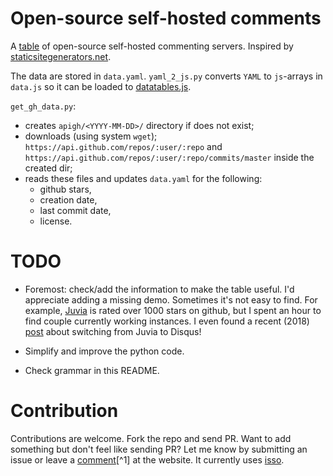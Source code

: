 # Open-source self-hosted comments

A [table](https://lisakov.com/projects/open-source-comments/) of open-source
self-hosted commenting servers. Inspired by
[staticsitegenerators.net](http://staticsitegenerators.net). 

The data are stored in `data.yaml`. `yaml_2_js.py` converts `YAML` to
`js`-arrays in `data.js` so it can be loaded to
[datatables.js](https://github.com/DataTables/DataTables).

`get_gh_data.py`:
  - creates `apigh/<YYYY-MM-DD>/` directory if does not exist;
  - downloads (using system `wget`);
    `https://api.github.com/repos/:user/:repo` and 
    `https://api.github.com/repos/:user/:repo/commits/master` inside the
    created dir;
  - reads these files and updates `data.yaml` for the following:
    - github stars,
    - creation date,
    - last commit date,
    - license.

# TODO

- Foremost: check/add the information to make the table useful. I'd appreciate
  adding a missing demo. Sometimes it's not easy to find. For example,
  [Juvia](https://github.com/phusion/juvia) is rated over 1000 stars on github,
  but I spent an hour to find couple currently working instances. I even found
  a recent (2018) [post](https://blog.backslasher.net/disqus.html) about
  switching from Juvia to Disqus!

- Simplify and improve the python code.

- Check grammar in this README.

# Contribution

Contributions are welcome. Fork the repo and send PR. Want to add something
but don't feel like sending PR? Let me know by submitting an issue or leave a
[comment](https://lisakov.com/projects/open-source-comments/#isso-thread)[^1] at
the website. It currently uses [isso](https://github.com/posativ/isso).
